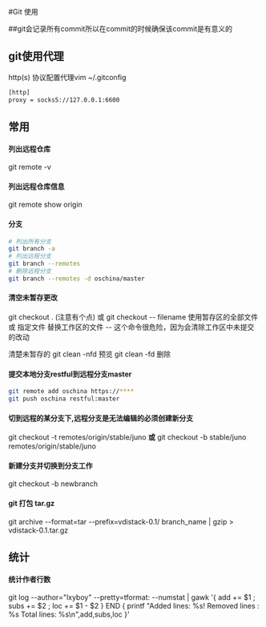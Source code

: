 #Git 使用

##git会记录所有commit所以在commit的时候确保该commit是有意义的

## git使用代理

http(s) 协议配置代理vim ~/.gitconfig

```txt
[http]
proxy = socks5://127.0.0.1:6600
```

## 常用

#### 列出远程仓库

git remote -v

#### 列出远程仓库信息

git remote show origin

#### 分支

```bash
# 列出所有分支
git branch -a
# 列出远程分支
git branch --remotes
# 删除远程分支
git branch --remotes -d oschina/master 
```

#### 清空未暂存更改
git checkout . (注意有个点) 或 git checkout -- filename
使用暂存区的全部文件 或 指定文件 替换工作区的文件
-- 这个命令很危险，因为会清除工作区中未提交的改动

清楚未暂存的
git clean -nfd 预览
git clean -fd 删除

#### 提交本地分支restful到远程分支master



```bash
git remote add oschina https://****
git push oschina restful:master
```

#### 切到远程的某分支下,远程分支是无法编辑的必须创建新分支

git checkout -t remotes/origin/stable/juno
**或**
git checkout -b stable/juno remotes/origin/stable/juno

#### 新建分支并切换到分支工作
git checkout -b newbranch

#### git 打包 tar.gz

git archive --format=tar --prefix=vdistack-0.1/ branch_name | gzip > vdistack-0.1.tar.gz

## 统计

#### 统计作者行数
git log --author="lxyboy" --pretty=tformat: --numstat | gawk '{ add += $1 ; subs += $2 ; loc += $1 - $2 } END { printf "Added lines: %s! Removed lines : %s Total lines: %s\n",add,subs,loc }'


